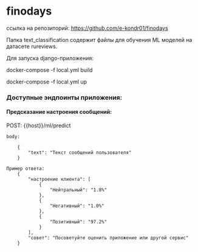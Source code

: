 # finodays
ссылка на репозиторий: https://github.com/e-kondr01/finodays

Папка text_classification содержит файлы для обучения ML моделей на датасете rureviews.

Для запуска django-приложения:

docker-compose -f local.yml build

docker-compose -f local.yml up

### Доступные эндпоинты приложения:

#### Предсказание настроения сообщений:

POST: {{host}}/ml/predict

    body: 
    
        {
            "text": "Текст сообщений пользователя"
        }

    Пример ответа:
        {
            "настроение клиента": [
                {
                    "Нейтральный": "1.8%"
                },
                {
                    "Негативный": "1.0%"
                },
                {
                    "Позитивный": "97.2%"
                }
            ],
            "совет": "Посоветуйте оценить приложение или другой сервис"
        }